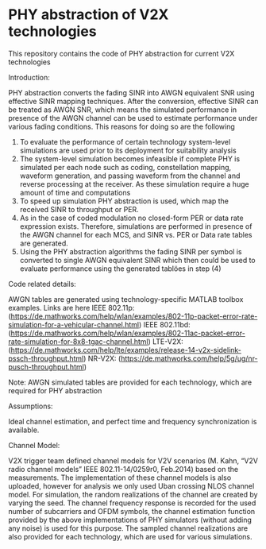 # PHY abstraction of V2X technologies

This repository contains the code of PHY abstraction for current V2X technologies

Introduction:

PHY abstraction converts the fading SINR into AWGN equivalent SNR using effective SINR mapping techniques. After the conversion, effective SINR can be treated as AWGN SNR, which means the simulated performance in presence of the AWGN channel can be used to estimate performance under various fading conditions. This reasons for doing so are the following
1) To evaluate the performance of certain technology system-level simulations are used prior to its deployment for suitability analysis
2) The system-level simulation becomes infeasible if complete PHY is simulated per each node such as coding, constellation mapping, waveform generation, and passing waveform from the channel and reverse processing at the receiver. As these simulation require a huge amount of time and computations
3) To speed up simulation PHY abstraction is used, which map the received SINR to throughput or PER. 
4) As in the case of coded modulation no closed-form PER or data rate expression exists. Therefore, simulations are performed in presence of the AWGN channel for each MCS, and SINR vs. PER or Data rate tables are generated.
5) Using the PHY abstraction algorithms the fading SINR per symbol is converted to single AWGN equivalent SINR which then could be used to evaluate performance using the generated tablöes in step (4)

Code related details:

AWGN tables are generated using technology-specific MATLAB toolbox examples. Links are here
IEEE 802.11p: (https://de.mathworks.com/help/wlan/examples/802-11p-packet-error-rate-simulation-for-a-vehicular-channel.html)
IEEE 802.11bd: (https://de.mathworks.com/help/wlan/examples/802-11ac-packet-error-rate-simulation-for-8x8-tgac-channel.html)
LTE-V2X: (https://de.mathworks.com/help/lte/examples/release-14-v2x-sidelink-pssch-throughput.html)
NR-V2X: (https://de.mathworks.com/help/5g/ug/nr-pusch-throughput.html)

Note: AWGN simulated tables are provided for each technology, which are required for PHY abstraction


Assumptions:

Ideal channel estimation, and perfect time and frequency synchronization is available. 


Channel Model:

V2X trigger team defined channel models for V2V scenarios (M. Kahn, “V2V radio channel models” IEEE 802.11-14/0259r0, Feb.2014) based on the measurements. The implementation of these channel models is also uploaded, however for analysis we only used Uban crossing NLOS channel model. For simulation, the random realizations of the channel are created by varying the seed. The channel frequency response is recorded for the used number of subcarriers and OFDM symbols, the channel estimation function provided by the above implementations of PHY simulators (without adding any noise) is used for this purpose. The sampled channel realizations are also provided for each technology, which are used for various simulations.

